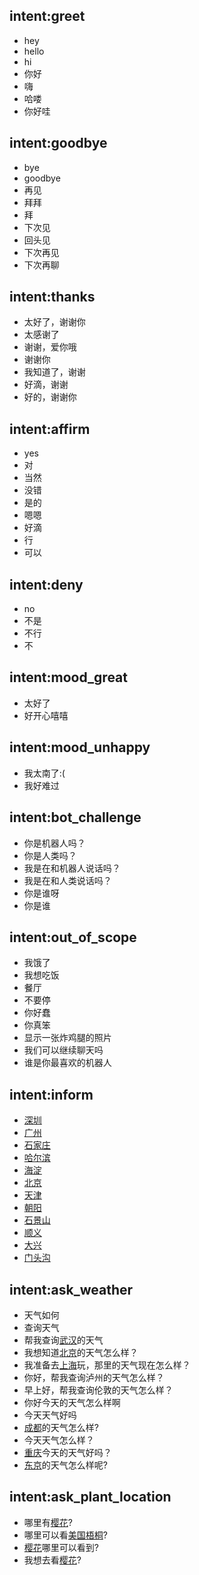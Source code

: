 ## intent:greet
- hey
- hello
- hi
- 你好
- 嗨
- 哈喽
- 你好哇

## intent:goodbye
- bye
- goodbye
- 再见
- 拜拜
- 拜
- 下次见
- 回头见
- 下次再见
- 下次再聊



## intent:thanks
- 太好了，谢谢你
- 太感谢了
- 谢谢，爱你哦
- 谢谢你
- 我知道了，谢谢
- 好滴，谢谢
- 好的，谢谢你


## intent:affirm
- yes
- 对
- 当然
- 没错
- 是的
- 嗯嗯
- 好滴
- 行
- 可以

## intent:deny
- no
- 不是
- 不行
- 不


## intent:mood_great
- 太好了
- 好开心嘻嘻

## intent:mood_unhappy
- 我太南了:(
- 我好难过

## intent:bot_challenge
- 你是机器人吗？
- 你是人类吗？
- 我是在和机器人说话吗？
- 我是在和人类说话吗？
- 你是谁呀
- 你是谁

## intent:out_of_scope
- 我饿了
- 我想吃饭
- 餐厅
- 不要停
- 你好蠢
- 你真笨
- 显示一张炸鸡腿的照片
- 我们可以继续聊天吗
- 谁是你最喜欢的机器人

## intent:inform
- [深圳](location)
- [广州](location)
- [石家庄](location)
- [哈尔滨](location)
- [海淀](location)
- [北京](location)
- [天津](location)
- [朝阳](location)
- [石景山](location)
- [顺义](location)
- [大兴](location)
- [门头沟](location)

## intent:ask_weather
- 天气如何
- 查询天气
- 帮我查询[武汉](location)的天气
- 我想知道[北京](location)的天气怎么样？
- 我准备去[上海](location)玩，那里的天气现在怎么样？
- 你好，帮我查询泸州的天气怎么样？
- 早上好，帮我查询伦敦的天气怎么样？
- 你好今天的天气怎么样啊
- 今天天气好吗
- [成都](location)的天气怎么样?
- 今天天气怎么样？
- [重庆](location)今天的天气好吗？
- [东京](location)的天气怎么样呢?

## intent:ask_plant_location
- 哪里有[樱花](plant)?
- 哪里可以看[美国梧桐](plant)?
- [樱花](plant)哪里可以看到?
- 我想去看[樱花](plant)?